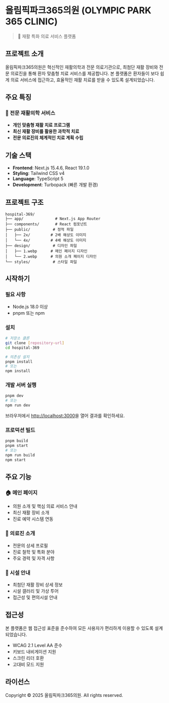 # 올림픽파크365의원 (OLYMPIC PARK 365 CLINIC)

> 🏥 재활 특화 의료 서비스 플랫폼

## 프로젝트 소개

올림픽파크365의원은 혁신적인 재활의학과 전문 의료기관으로, 최첨단 재활 장비와 전문 의료진을 통해 환자 맞춤형 치료 서비스를 제공합니다. 본 플랫폼은 환자들이 보다 쉽게 의료 서비스에 접근하고, 효율적인 재활 치료를 받을 수 있도록 설계되었습니다.

## 주요 특징

### 🎯 전문 재활의학 서비스
- **개인 맞춤형 재활 치료 프로그램**
- **최신 재활 장비를 활용한 과학적 치료**
- **전문 의료진의 체계적인 치료 계획 수립**

## 기술 스택
- **Frontend**: Next.js 15.4.6, React 19.1.0
- **Styling**: Tailwind CSS v4
- **Language**: TypeScript 5
- **Development**: Turbopack (빠른 개발 환경)

## 프로젝트 구조

```
hospital-369/
├── app/              # Next.js App Router
├── components/       # React 컴포넌트
├── public/          # 정적 파일
│   ├── 2x/         # 2배 해상도 이미지
│   └── 4x/         # 4배 해상도 이미지
├── design/          # 디자인 파일
│   ├── 1.webp      # 메인 페이지 디자인
│   └── 2.webp      # 의원 소개 페이지 디자인
└── styles/          # 스타일 파일
```

## 시작하기

### 필요 사항

- Node.js 18.0 이상
- pnpm 또는 npm

### 설치

```bash
# 저장소 클론
git clone [repository-url]
cd hospital-369

# 의존성 설치
pnpm install
# 또는
npm install
```

### 개발 서버 실행

```bash
pnpm dev
# 또는
npm run dev
```

브라우저에서 [http://localhost:3000](http://localhost:3000)을 열어 결과를 확인하세요.

### 프로덕션 빌드

```bash
pnpm build
pnpm start
# 또는
npm run build
npm start
```

## 주요 기능

### 🏠 메인 페이지
- 의원 소개 및 핵심 의료 서비스 안내
- 최신 재활 장비 소개
- 진료 예약 시스템 연동

### 👥 의료진 소개
- 전문의 상세 프로필
- 진료 철학 및 특화 분야
- 주요 경력 및 자격 사항

### 🏥 시설 안내
- 최첨단 재활 장비 상세 정보
- 시설 갤러리 및 가상 투어
- 접근성 및 편의시설 안내

## 접근성

본 플랫폼은 웹 접근성 표준을 준수하여 모든 사용자가 편리하게 이용할 수 있도록 설계되었습니다.

- WCAG 2.1 Level AA 준수
- 키보드 내비게이션 지원
- 스크린 리더 호환
- 고대비 모드 지원

## 라이선스

Copyright © 2025 올림픽파크365의원. All rights reserved.
